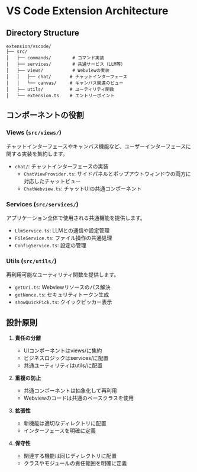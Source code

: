 # VS Code Extension Architecture

## Directory Structure

```
extension/vscode/
├── src/
│   ├── commands/        # コマンド実装
│   ├── services/        # 共通サービス（LLM等）
│   ├── views/           # Webviewの実装
│   │   ├── chat/       # チャットインターフェース
│   │   └── canvas/     # キャンバス関連のビュー
│   ├── utils/          # ユーティリティ関数
│   └── extension.ts    # エントリーポイント
```

## コンポーネントの役割

### Views (`src/views/`)

チャットインターフェースやキャンバス機能など、ユーザーインターフェースに関する実装を集約します。

- `chat/`: チャットインターフェースの実装
  - `ChatViewProvider.ts`: サイドパネルとポップアウトウィンドウの両方に対応したチャットビュー
  - `ChatWebview.ts`: チャットUIの共通コンポーネント

### Services (`src/services/`)

アプリケーション全体で使用される共通機能を提供します。

- `LlmService.ts`: LLMとの通信や設定管理
- `FileService.ts`: ファイル操作の共通処理
- `ConfigService.ts`: 設定の管理

### Utils (`src/utils/`)

再利用可能なユーティリティ関数を提供します。

- `getUri.ts`: Webviewリソースのパス解決
- `getNonce.ts`: セキュリティトークン生成
- `showQuickPick.ts`: クイックピッカー表示

## 設計原則

1. **責任の分離**
   - UIコンポーネントはviews/に集約
   - ビジネスロジックはservices/に配置
   - 共通ユーティリティはutils/に配置

2. **重複の防止**
   - 共通コンポーネントは抽象化して再利用
   - Webviewのコードは共通のベースクラスを使用

3. **拡張性**
   - 新機能は適切なディレクトリに配置
   - インターフェースを明確に定義

4. **保守性**
   - 関連する機能は同じディレクトリに配置
   - クラスやモジュールの責任範囲を明確に定義
